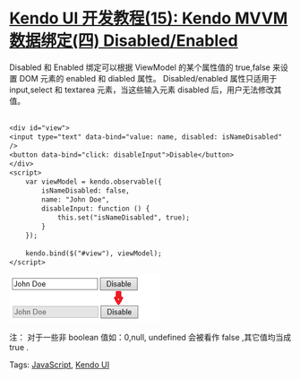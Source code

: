# [Kendo UI 开发教程(15): Kendo MVVM 数据绑定(四) Disabled/Enabled](http://www.imobilebbs.com/wordpress/archives/4645)

Disabled 和 Enabled 绑定可以根据 ViewModel 的某个属性值的 true,false 来设置 DOM 元素的 enabled 和 diabled 属性。 
Disabled/enabled 属性只适用于 input,select 和 textarea 元素，当这些输入元素 disabled 后，用户无法修改其值。

```

<div id="view">
<input type="text" data-bind="value: name, disabled: isNameDisabled" />
<button data-bind="click: disableInput">Disable</button>
</div>
<script>
    var viewModel = kendo.observable({
        isNameDisabled: false,
        name: "John Doe",
        disableInput: function () {
            this.set("isNameDisabled", true);
        }
    });

    kendo.bind($("#view"), viewModel);
</script>

```

![](images/27.jpg)

注： 对于一些非 boolean 值如：0,null, undefined 会被看作 false ,其它值均当成 true .

Tags: [JavaScript](http://www.imobilebbs.com/wordpress/archives/tag/javascript), [Kendo UI](http://www.imobilebbs.com/wordpress/archives/tag/kendo-ui)
